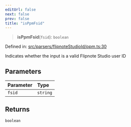 ```yaml
---
editUrl: false
next: false
prev: false
title: "isPpmFsid"
---
```


> **isPpmFsid**(`fsid`): `boolean`

Defined in: [src/parsers/flipnoteStudioId/ppm.ts:30](https://github.com/jaames/flipnote.js/blob/24e772733243f115c3848537efabe6ee9020ad63/src/parsers/flipnoteStudioId/ppm.ts#L30)

Indicates whether the input is a valid Flipnote Studio user ID

## Parameters

| Parameter | Type |
| :------ | :------ |
| `fsid` | `string` |

## Returns

`boolean`
